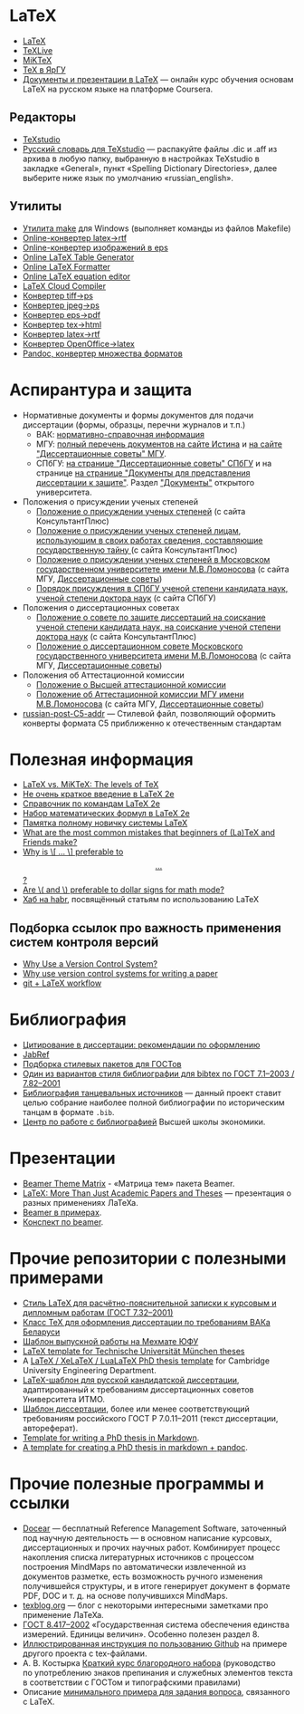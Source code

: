 # LaTeX
* [LaTeX](http://www.latex-project.org/)
* [TeXLive](http://www.tug.org/texlive/index.html)
* [MiKTeX](http://www.miktex.org/)
* [TeX в ЯрГУ](http://www.tex.uniyar.ac.ru/soft.html)
* [Документы и презентации в LaTeX](http://www.coursera.org/learn/latex) —
онлайн курс обучения основам LaTeX на русском языке на платформе Coursera.

## Редакторы
* [TeXstudio](http://texstudio.sourceforge.net/)
* [Русский словарь для
TeXstudio](http://extensions.openoffice.org/en/project/dict_ru_RU_yo) —
распакуйте файлы .dic и .aff из архива в любую папку, выбранную в настройках
TeXstudio в закладке «General», пункт «Spelling Dictionary Directories», далее
выберите ниже язык по умолчанию «russian_english».

## Утилиты
* [Утилита make](http://gnuwin32.sourceforge.net/packages/make.htm) для Windows
(выполняет команды из файлов Makefile)
* [Online-конвертер latex->rtf](http://www.sciweavers.org/convert-latex-to-rtf)
* [Online-конвертер изображений в eps](http://www.converthub.com/)
* [Online LaTeX Table Generator](http://www.tablesgenerator.com/latex_tables)
* [Online LaTeX Formatter](https://c.albert-thompson.com/latex-pretty/)
* [Online LaTeX equation editor](https://www.codecogs.com/latex/eqneditor.php?lang=en-en)
* [LaTeX Cloud Compiler](https://latexonline.cc/)
* [Конвертер tiff->ps](http://www.libtiff.org/)
* [Конвертер jpeg->ps](http://www.pdflib.com/)
* [Конвертер
eps->pdf](http://www.ctan.org/tex-archive/support/epstopdf/?action=/tex-archive/support/)
* [Конвертер tex->html](http://hutchinson.belmont.ma.us/tth/)
* [Конвертер latex->rtf](http://sourceforge.net/projects/latex2rtf/)
* [Конвертер OpenOffice->latex](http://writer2latex.sourceforge.net/)
* [Pandoc, конвертер множества форматов](http://pandoc.org/releases.html)


# Аспирантура и защита
* Нормативные документы и формы документов для подачи диссертации (формы, образцы, перечни журналов и т.п.)
  * ВАК: [нормативно-справочная информация](http://arhvak.minobrnauki.gov.ru/web/guest/7)
  * МГУ: [полный перечень документов на сайте Истина](https://istina.msu.ru/dissertation_councils/by_organization/214524/documents/) и [на сайте "Диссертационные советы" МГУ](https://www.msu.ru/science/dis-sov1.html).
  * СПбГУ: [на странице "Диссертационные советы" СПбГУ](https://disser.spbu.ru/dissertatsionnye-sovety-spbgu/normativnye-dokumenty.html) и на странице [на странице "Документы для представления диссертации к защите"](https://disser.spbu.ru/dissertatsionnye-sovety-spbgu/dokumenty-dlya-predstavleniya-dissertatsii-k-zashchite.html). Раздел ["Документы"](https://spbu.ru/openuniversity/documents) открытого университета.
* Положения о присуждении ученых степеней
  * [Положение о присуждении ученых степеней](http://www.consultant.ru/document/cons_doc_LAW_152458/) (с сайта
КонсультантПлюс)
  * [Положение о присуждении ученых степеней лицам, использующим в своих работах
сведения, составляющие государственную тайну ](http://www.consultant.ru/document/cons_doc_LAW_176836/) (с сайта
КонсультантПлюс)
  * [Положение о присуждении ученых степеней в Московском государственном университете имени М.В.Ломоносова](https://www.msu.ru/science/dissert/pol-uchstep.pdf) (с сайта МГУ, [Диссертационные советы](https://www.msu.ru/science/dis-sov1.html))
  * [Порядок присуждения в СПбГУ ученой степени кандидата наук, ученой степени доктора наук](https://spbu.ru/openuniversity/documents/o-poryadke-prisuzhdeniya-uchenyh-stepeney-v-sankt-peterburgskom) (с сайта СПбГУ)
* Положения о диссертационных советах
  * [Положение о совете по защите диссертаций на соискание ученой степени
кандидата наук, на соискание ученой степени доктора наук](http://www.consultant.ru/document/cons_doc_LAW_284549/) (с сайта
КонсультантПлюс)
  * [Положение о диссертационном совете Московского государственного университета имени М.В.Ломоносова](https://www.msu.ru/science/dissert/pol-dissovet.pdf) (с сайта МГУ, [Диссертационные советы](https://www.msu.ru/science/dis-sov1.html))
* Положения об Аттестационной комиссии
  * [Положение о Высшей аттестационной комиссии](http://docs.cntd.ru/document/420345392)
  * [Положение об Аттестационной комиссии МГУ имени М.В.Ломоносова](https://www.msu.ru/science/dissert/pol-attestkom.pdf) (с сайта МГУ, [Диссертационные советы](https://www.msu.ru/science/dis-sov1.html))
* [russian-post-C5-addr](https://github.com/nvoronchev/russian-post-C5-addr) — Стилевой файл, позволяющий оформить конверты формата
C5 приближенно к отечественным
стандартам

# Полезная информация
* [LaTeX vs. MiKTeX: The levels of TeX](http://www.tug.org/levels.html)
* [Не очень краткое введение в LaTeX
2e](http://www.ccas.ru/voron/download/books/tex/oetiker99latex.pdf)
* [Справочник по командам LaTeX
2e](http://grammarware.net/text/syutkin/TextInLaTeX.pdf)
* [Набор математических формул в LaTeX
2e](http://grammarware.net/text/syutkin/MathInLaTeX.pdf)
* [Памятка полному новичку системы LaTeX](http://kostyrka.ru/blog/archives/837)
* [What are the most common mistakes that beginners of (La)TeX and Friends
make?](http://tex.stackexchange.com/questions/139873/what-are-the-most-common-mistakes-that-beginners-of-latex-and-friends-make)
* [Why is \\[ … \\] preferable to $$ … $$?](http://tex.stackexchange.com/q/503)
* [Are \\( and \\) preferable to dollar signs for math
mode?](http://tex.stackexchange.com/q/510)
* [Хаб на habr](https://habr.com/ru/hub/latex/), посвящённый статьям по использованию LaTeX

## Подборка ссылок про важность применения систем контроля версий
* [Why Use a Version Control
System?](http://www.git-tower.com/learn/git/ebook/mac/basics/why-use-version-control)
* [Why use version control systems for writing a
paper](http://academia.stackexchange.com/questions/5277/why-use-version-control-systems-for-writing-a-paper/5286#5286)
* [git + LaTeX
workflow](http://stackoverflow.com/questions/6188780/git-latex-workflow)

# Библиография
* [Цитирование в диссертации: рекомендации по
оформлению](http://www.dissernet.org/instructions/instruction/citation-in-the-thesis-recommendations-on-the-formulation.htm)
* [JabRef](http://www.jabref.org/)
* [Подборка стилевых пакетов для
ГОСТов](http://www.ctan.org/tex-archive/biblio/bibtex/contrib/gost)
* [Один из вариантов стиля библиографии для bibtex по ГОСТ 7.1–2003 /
7.82–2001](https://github.com/artptr/bibgost)
* [Библиография танцевальных
источников](http://github.com/georgthegreat/dancebooks-bibtex) — данный проект
ставит целью собрание наиболее полной библиографии по историческим танцам в
формате `.bib`.
* [Центр по работе с библиографией](http://academics.hse.ru/bibliography/)
Высшей школы экономики.

# Презентации
* [Beamer Theme Matrix](http://www.hartwork.org/beamer-theme-matrix/) -
«Матрица тем» пакета Beamer.
* [LaTeX: More Than Just Academic Papers and
Theses](http://www.overleaf.com/articles/latex-more-than-just-academic-papers-and-theses/cyfvvyfrpmyn#.VpPt_h5hUlh)
— презентация о разных применениях ЛаТеХа.
* [Beamer в примерах](http://www.tug.org/pracjourn/2005-4/mertz/mertz.pdf).
* [Конспект по beamer](http://en.wikibooks.org/wiki/LaTeX/Presentations).

# Прочие репозитории с полезными примерами
* [Стиль LaTeX для расчётно-пояснительной записки к курсовым и дипломным
работам (ГОСТ 7.32–2001)](https://github.com/latex-g7-32/latex-g7-32)
* [Класс TeX для оформления диссертации по требованиям ВАКа
Беларуси](https://github.com/belgraviton/thesisby)
* [Шаблон выпускной работы на Мехмате
ЮФУ](https://github.com/MMCS-SFEDU/mmcs_sfedu_thesis)
* [LaTeX template for Technische Universität München
theses](https://github.com/fwalch/tum-thesis-latex)
* A [LaTeX / XeLaTeX / LuaLaTeX PhD thesis
template](https://github.com/kks32/phd-thesis-template) for Cambridge
University Engineering Department.
* [LaTeX-шаблон для русской кандидатской
диссертации](https://github.com/Olenand/ITMO-Phd-LaTeX-Dissertation-Template),
адаптированный к требованиям диссертационных советов Университета ИТМО.
* [Шаблон диссертации](https://github.com/kanner/phdtex), более или менее
соответствующий требованиям российского ГОСТ Р 7.0.11–2011 (текст диссертации,
автореферат).
* [Template for writing a PhD thesis in
Markdown](https://github.com/tompollard/phd_thesis_markdown).
* [A template for creating a PhD thesis in markdown +
pandoc](https://github.com/chiakaivalya/thesis-markdown-pandoc).

# Прочие полезные программы и ссылки
* [Docear](http://www.docear.org/) — бесплатный Reference Management Software,
заточенный под научную деятельность — в основном написание курсовых,
диссертационных и прочих научных работ. Комбинирует процесс накопления списка
литературных источников с процессом построения MindMaps по автоматически
извлеченной из документов разметке, есть возможность ручного изменения
получившейся структуры, и в итоге генерирует документ в формате PDF, DOC и
т. д. на основе получившихся MindMaps.
* [texblog.org](http://texblog.org/) — блог с некоторыми интересными заметками
про применение ЛаТеХа.
* [ГОСТ
8.417–2002](http://hoster.bmstu.ru/~ms/normocontrol/gosts/8.417-2002.pdf)
«Государственная система обеспечения единства измерений. Единицы величин».
Особенно полезен раздел 8.
* [Иллюстрированная инструкция по пользованию
Github](http://blog.harrix.org/?p=933) на примере другого проекта с
tex-файлами.
* А. В. Костырка [Краткий курс благородного
набора](http://www.dropbox.com/s/x4hajy4pkw3wdql/wholesome-typesetting.pdf?dl=1&pv=1)
(руководство по употреблению знаков препинания и служебных элементов текста
в соответствии с ГОСТом и типографскими правилами)
* Описание [минимального примера для задания
вопроса](https://dxdy.ru/post1315772.html#p1315772), связанного с LaTeX.
